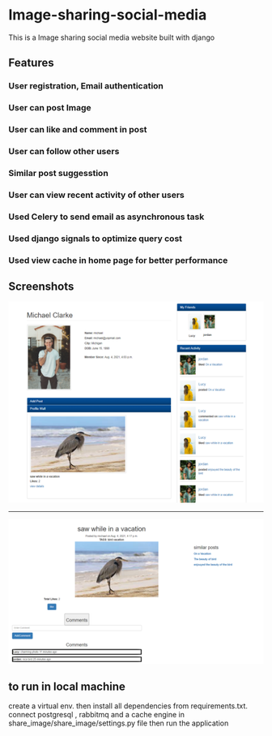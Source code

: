 # Image-sharing-social-media
This is a Image sharing social media website built with django 
 
## Features 

###   User registration, Email authentication
###   User can post Image  
###   User can like and comment in post 
###   User can follow other users  
###   Similar post suggesstion 
###   User can view recent activity of other users  
###   Used Celery to send email as asynchronous  task 
###   Used django signals to optimize query cost
###   Used view cache in home page for better performance


## Screenshots

![](demo_image/user_profile.png)

---
![](demo_image/post_page.png)


## to run  in local  machine 

create a virtual env. then install all dependencies from requirements.txt.
connect postgresql  , rabbitmq and a cache engine in share_image/share_image/settings.py file 
then run the application 
 


